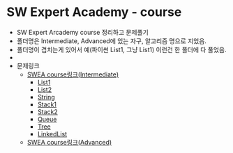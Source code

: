 # SW Expert Academy - course

-   SW Expert Arcademy course 정리하고 문제풀기
-   폴더명은 Intermediate, Advanced에 있는 자구, 알고리즘 명으로 지었음.
-   폴더명이 겹치는게 있어서 예(파이썬 List1, 그냥 List1) 이런건 한 폴더에 다 풀었음.
-
-   문제링크
    -   [SWEA course링크(Intermediate)](https://swexpertacademy.com/main/learn/course/subjectList.do?courseId=AVuPDN86AAXw5UW6)
        -   [List1](https://github.com/minhee0327/TIL/tree/master/02_%EC%95%8C%EA%B3%A0%EB%A6%AC%EC%A6%98/SWEC/01_List1)
        -   [List2](https://github.com/minhee0327/TIL/tree/master/02_%EC%95%8C%EA%B3%A0%EB%A6%AC%EC%A6%98/SWEC/01_LIST2)
        -   [String](https://github.com/minhee0327/TIL/tree/master/02_%EC%95%8C%EA%B3%A0%EB%A6%AC%EC%A6%98/SWEC/01_String)
        -   [Stack1](https://github.com/minhee0327/TIL/tree/master/02_%EC%95%8C%EA%B3%A0%EB%A6%AC%EC%A6%98/SWEC/02_Stack1)
        -   [Stack2](https://github.com/minhee0327/TIL/tree/master/02_%EC%95%8C%EA%B3%A0%EB%A6%AC%EC%A6%98/SWEC/02_Stack2)
        -   [Queue](https://github.com/minhee0327/TIL/tree/master/02_%EC%95%8C%EA%B3%A0%EB%A6%AC%EC%A6%98/SWEC/03_Queue)
        -   [Tree](https://github.com/minhee0327/TIL/tree/master/02_%EC%95%8C%EA%B3%A0%EB%A6%AC%EC%A6%98/SWEC/04_Tree)
        -   [LinkedList](https://github.com/minhee0327/TIL/tree/master/02_%EC%95%8C%EA%B3%A0%EB%A6%AC%EC%A6%98/SWEC/05_LinkedList)
    -   [SWEA course링크(Advanced)](https://swexpertacademy.com/main/learn/course/subjectList.do?courseId=AVuPDYSqAAbw5UW6)

